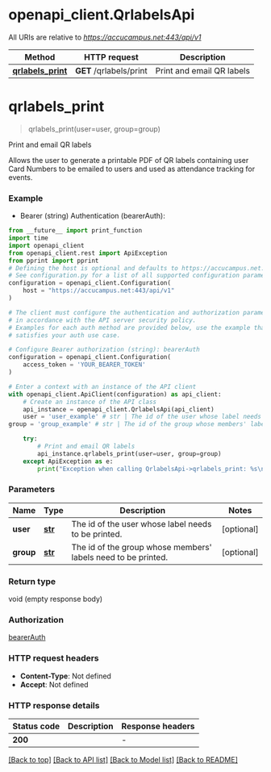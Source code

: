 # openapi_client.QrlabelsApi

All URIs are relative to *https://accucampus.net:443/api/v1*

Method | HTTP request | Description
------------- | ------------- | -------------
[**qrlabels_print**](QrlabelsApi.md#qrlabels_print) | **GET** /qrlabels/print | Print and email QR labels


# **qrlabels_print**
> qrlabels_print(user=user, group=group)

Print and email QR labels

Allows the user to generate a printable PDF of QR labels containing user Card Numbers to be emailed to users and used as attendance tracking for events.

### Example

* Bearer (string) Authentication (bearerAuth):
```python
from __future__ import print_function
import time
import openapi_client
from openapi_client.rest import ApiException
from pprint import pprint
# Defining the host is optional and defaults to https://accucampus.net:443/api/v1
# See configuration.py for a list of all supported configuration parameters.
configuration = openapi_client.Configuration(
    host = "https://accucampus.net:443/api/v1"
)

# The client must configure the authentication and authorization parameters
# in accordance with the API server security policy.
# Examples for each auth method are provided below, use the example that
# satisfies your auth use case.

# Configure Bearer authorization (string): bearerAuth
configuration = openapi_client.Configuration(
    access_token = 'YOUR_BEARER_TOKEN'
)

# Enter a context with an instance of the API client
with openapi_client.ApiClient(configuration) as api_client:
    # Create an instance of the API class
    api_instance = openapi_client.QrlabelsApi(api_client)
    user = 'user_example' # str | The id of the user whose label needs to be printed. (optional)
group = 'group_example' # str | The id of the group whose members' labels need to be printed. (optional)

    try:
        # Print and email QR labels
        api_instance.qrlabels_print(user=user, group=group)
    except ApiException as e:
        print("Exception when calling QrlabelsApi->qrlabels_print: %s\n" % e)
```

### Parameters

Name | Type | Description  | Notes
------------- | ------------- | ------------- | -------------
 **user** | [**str**](.md)| The id of the user whose label needs to be printed. | [optional] 
 **group** | [**str**](.md)| The id of the group whose members&#39; labels need to be printed. | [optional] 

### Return type

void (empty response body)

### Authorization

[bearerAuth](../README.md#bearerAuth)

### HTTP request headers

 - **Content-Type**: Not defined
 - **Accept**: Not defined

### HTTP response details
| Status code | Description | Response headers |
|-------------|-------------|------------------|
**200** |  |  -  |

[[Back to top]](#) [[Back to API list]](../README.md#documentation-for-api-endpoints) [[Back to Model list]](../README.md#documentation-for-models) [[Back to README]](../README.md)

